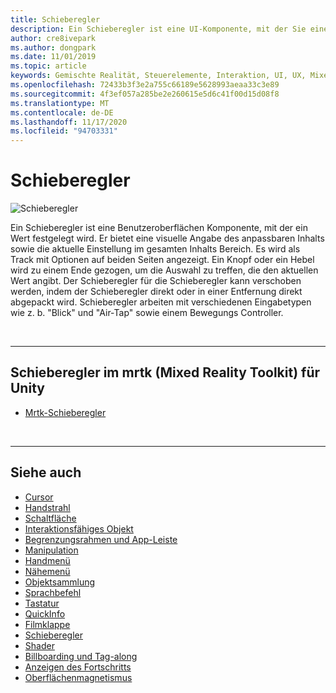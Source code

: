 ```yaml
---
title: Schieberegler
description: Ein Schieberegler ist eine UI-Komponente, mit der Sie einen Wert festlegen können, indem Sie einen Knopf oder einen Hebel in eine Spur verschieben.
author: cre8ivepark
ms.author: dongpark
ms.date: 11/01/2019
ms.topic: article
keywords: Gemischte Realität, Steuerelemente, Interaktion, UI, UX, Mixed Reality-Headset, Windows Mixed Reality-Headset, Virtual Reality-Headset, hololens, Slider, mrtk, Mixed Reality Toolkit
ms.openlocfilehash: 72433b3f3e2a755c66189e5628993aeaa33c3e89
ms.sourcegitcommit: 4f3ef057a285be2e260615e5d6c41f00d15d08f8
ms.translationtype: MT
ms.contentlocale: de-DE
ms.lasthandoff: 11/17/2020
ms.locfileid: "94703331"
---
```

# <a name="slider"></a>Schieberegler

![Schieberegler](images/UX_Hero_Slider.jpg)

Ein Schieberegler ist eine Benutzeroberflächen Komponente, mit der ein Wert festgelegt wird. Er bietet eine visuelle Angabe des anpassbaren Inhalts sowie die aktuelle Einstellung im gesamten Inhalts Bereich. Es wird als Track mit Optionen auf beiden Seiten angezeigt. Ein Knopf oder ein Hebel wird zu einem Ende gezogen, um die Auswahl zu treffen, die den aktuellen Wert angibt. Der Schieberegler für die Schieberegler kann verschoben werden, indem der Schieberegler direkt oder in einer Entfernung direkt abgepackt wird. Schieberegler arbeiten mit verschiedenen Eingabetypen wie z. b. "Blick" und "Air-Tap" sowie einem Bewegungs Controller.

<br>

---

## <a name="slider-in-mrtk-mixed-reality-toolkit-for-unity"></a>Schieberegler im mrtk (Mixed Reality Toolkit) für Unity

* [Mrtk-Schieberegler](https://microsoft.github.io/MixedRealityToolkit-Unity/Documentation/README_Sliders.html)

<br>

---

## <a name="see-also"></a>Siehe auch

* [Cursor](cursors.md)
* [Handstrahl](point-and-commit.md)
* [Schaltfläche](button.md)
* [Interaktionsfähiges Objekt](interactable-object.md)
* [Begrenzungsrahmen und App-Leiste](app-bar-and-bounding-box.md)
* [Manipulation](direct-manipulation.md)
* [Handmenü](hand-menu.md)
* [Nähemenü](near-menu.md)
* [Objektsammlung](object-collection.md)
* [Sprachbefehl](voice-input.md)
* [Tastatur](keyboard.md)
* [QuickInfo](tooltip.md)
* [Filmklappe](slate.md)
* [Schieberegler](slider.md)
* [Shader](shader.md)
* [Billboarding und Tag-along](billboarding-and-tag-along.md)
* [Anzeigen des Fortschritts](progress.md)
* [Oberflächenmagnetismus](surface-magnetism.md)
